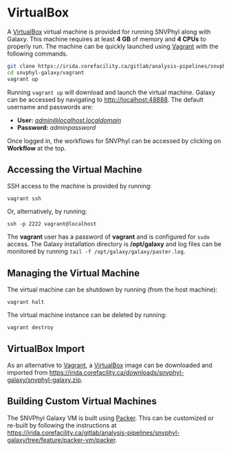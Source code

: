 VirtualBox
==========

A [VirtualBox][] virtual machine is provided for running SNVPhyl along with Galaxy.  This machine requires at least **4 GB** of memory and **4 CPUs** to properly run.  The machine can be quickly launched using [Vagrant][] with the following commands.

```bash
git clone https://irida.corefacility.ca/gitlab/analysis-pipelines/snvphyl-galaxy
cd snvphyl-galaxy/vagrant
vagrant up
```

Running `vagrant up` will download and launch the virtual machine.  Galaxy can be accessed by navigating to <http://localhost:48888>.  The default username and passwords are:

* **User:** *admin@localhost.localdomain*
* **Password:** *adminpassword*

Once logged in, the workflows for SNVPhyl can be accessed by clicking on **Workflow** at the top.

Accessing the Virtual Machine
-----------------------------

SSH access to the machine is provided by running:

```
vagrant ssh
```

Or, alternatively, by running:

```
ssh -p 2222 vagrant@localhost
```

The **vagrant** user has a password of **vagrant** and is configured for `sudo` access.  The Galaxy installation directory is **/opt/galaxy** and log files can be monitored by running `tail -f /opt/galaxy/galaxy/paster.log`.

Managing the Virtual Machine
----------------------------

The virtual machine can be shutdown by running (from the host machine):

```
vagrant halt
```

The virtual machine instance can be deleted by running:

```
vagrant destroy
```

VirtualBox Import
-----------------

As an alternative to [Vagrant][], a [VirtualBox][] image can be downloaded and imported from <https://irida.corefacility.ca/downloads/snvphyl-galaxy/snvphyl-galaxy.zip>.

Building Custom Virtual Machines
--------------------------------

The SNVPhyl Galaxy VM is built using [Packer][].  This can be customized or re-built by following the instructions at <https://irida.corefacility.ca/gitlab/analysis-pipelines/snvphyl-galaxy/tree/feature/packer-vm/packer>.

[VirtualBox]: https://www.virtualbox.org/
[Vagrant]:  https://www.vagrantup.com/
[Packer]: https://packer.io/
